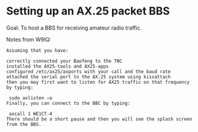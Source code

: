 # Setting up an AX.25 packet BBS

Goal: To host a BBS for receiving amateur radio traffic.

Notes from W9IQ:

```
Assuming that you have:

correctly connected your Baofeng to the TNC
installed the AX25-tools and AX25-apps
configured /etc/ax25/axports with your call and the baud rate
attached the serial port to the AX.25 system using kissattach
then you may first want to listen for AX25 traffic on that frequency by typing:

 sudo axlisten –a
Finally, you can connect to the BBC by typing:

 axcall 1 WE1CT-4
There should be a short pause and then you will see the splash screen from the BBS.
```
